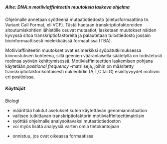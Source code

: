 ##### Aihe: DNA:n motiiviaffiniteetin muutoksia laskeva ohjelma

Ohjelmalle annetaan syötteenä mutaatiotiedosto (oletusformaattina tn. Variant Call Format, eli VCF). Tästä haetaan transkriptiofaktoreiden sitoutumiskohtien lähistölle osuvat mutaatiot, lasketaan muutokset näiden kyvyssä sitoa transkriptiofaktoreita ja palautetaan tulostiedosto jossain bioinformaattisesti mielekkäässä formaatissa (TBA).

Motiiviaffiniteetin muutokset ovat esimerkiksi syöpätutkimuksessa kiinnostuksen kohteena, sillä geenien vääränlaisella säätelyllä on todistetusti roolinsa syövän kehittymisessä. Motiiviaffiniteettien laskemisen pohjana käytetään <i>positional frequency</i> -matriiseja, joihin on määritetty transkriptiofaktorikohtaisesti nukleotidin (A,T,C tai G) esiintyvyydet motiivin eri positioissa.

##### Käyttäjät

Biologi

- määrittää halutut asetukset kuten käytettävän genomiannotaation
- valitsee tutkittavan transkriptiofaktorin motiiviaffiniteettimatriisin
- syöttää ohjelmalle analysoitavaksi mutaatiotiedoston
- voi myös lisätä analyysiä varten omia tietokantojaan
*  onnistuu, jos ovat oikeassa formaatissa


